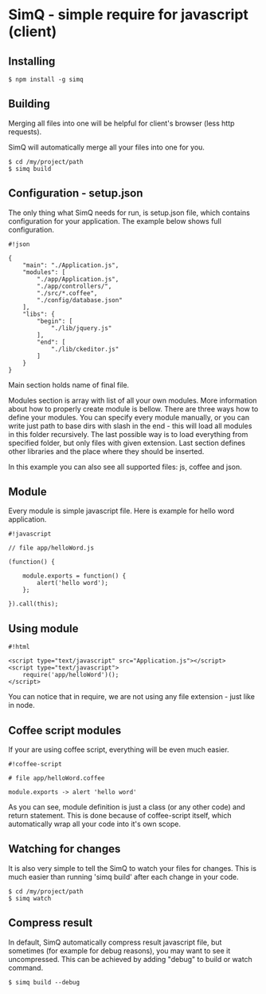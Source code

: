 # SimQ - simple require for javascript (client)

## Installing

```
$ npm install -g simq
```

## Building

Merging all files into one will be helpful for client's browser (less http requests).

SimQ will automatically merge all your files into one for you.

```
$ cd /my/project/path
$ simq build
```

## Configuration - setup.json

The only thing what SimQ needs for run, is setup.json file, which contains configuration for your application.
The example below shows full configuration.
```
#!json

{
	"main": "./Application.js",
	"modules": [
		"./app/Application.js",
		"./app/controllers/",
		"./src/*.coffee",
		"./config/database.json"
	],
	"libs": {
		"begin": [
			"./lib/jquery.js"
		],
		"end": [
			"./lib/ckeditor.js"
		]
	}
}
```

Main section holds name of final file.

Modules section is array with list of all your own modules. More information about how to properly create module is bellow.
There are three ways how to define your modules. You can specify every module manually, or you can write just path to base dirs with slash in the end - this will load all modules in this folder recursively. The last possible way is to load everything from specified folder, but only files with given extension.
Last section defines other libraries and the place where they should be inserted.

In this example you can also see all supported files: js, coffee and json.

## Module

Every module is simple javascript file. Here is example for hello word application.

```
#!javascript

// file app/helloWord.js

(function() {

	module.exports = function() {
		alert('hello word');
	};

}).call(this);
```

## Using module

```
#!html

<script type="text/javascript" src="Application.js"></script>
<script type="text/javascript">
	require('app/helloWord')();
</script>
```

You can notice that in require, we are not using any file extension - just like in node.

## Coffee script modules
If your are using coffee script, everything will be even much easier.

```
#!coffee-script

# file app/helloWord.coffee

module.exports -> alert 'hello word'
```
As you can see, module definition is just a class (or any other code) and return statement. This is done because of coffee-script itself, which automatically wrap all your code into it's own scope.

## Watching for changes
It is also very simple to tell the SimQ to watch your files for changes. This is much easier than running 'simq build' after each change in your code.

```
$ cd /my/project/path
$ simq watch
```

## Compress result
In default, SimQ automatically compress result javascript file, but sometimes (for example for debug reasons), you may want to see it uncompressed.
This can be achieved by adding "debug" to build or watch command.

```
$ simq build --debug
```